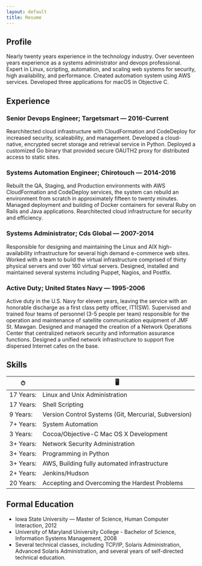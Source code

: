 ```yaml
---
layout: default
title: Resume
---
```


## Profile

Nearly twenty years experience in the technology industry. Over seventeen years experience as a systems administrator and devops professional. Expert in Linux, scripting, automation, and scaling web systems for security, high availability, and performance. Created automation system using AWS services. Developed three applications for macOS in Objective C.

## Experience

### Senior Devops Engineer; Targetsmart — 2016-Current

Rearchitected cloud infrastructure with CloudFormation and CodeDeploy for increased security, scaleability, and management. Developed a cloud-native, encrypted secret storage and retrieval service in Python. Deployed a customized Go binary that provided secure OAUTH2 proxy for distributed access to static sites.

### Systems Automation Engineer; Chirotouch — 2014-2016

Rebuilt the QA, Staging, and Production environments with AWS CloudFormation and CodeDeploy services, the system can rebuild an environment from scratch in approximately fifteen to twenty minutes. Managed deployment and building of Docker containers for several Ruby on Rails and Java applications. Rearchitected cloud infrastructure for security and efficiency.

### Systems Administrator; Cds Global — 2007-2014

Responsible for designing and maintaining the Linux and AIX high-availability infrastructure for several high demand e-commerce web sites. Worked with a team to build the virtual infrastructure comprised of thirty physical servers and over 160 virtual servers. Designed, installed and maintained several systems including Puppet, Nagios, and Postfix.

### Active Duty; United States Navy — 1995-2006

Active duty in the U.S. Navy for eleven years, leaving the service with an honorable discharge as a first class petty officer, IT1(SW). Supervised and trained four teams of personnel (3-5 people per team) responsible for the operation and maintenance of satellite communication equipment of JMF St. Mawgan. Designed and managed the creation of a Network Operations Center that centralized network security and information assurance functions. Designed a unified network infrastructure to support five dispersed Internet cafes on the base.

## Skills

| ⏱  | 🖥 |
| ------------- | ------------- |
| 17 Years:  | Linux and Unix Administration  |
| 17 Years:  | Shell Scripting  |
| 9 Years:  | Version Control Systems (Git, Mercurial, Subversion)  |
| 7+ Years:  | System Automation  |
| 3 Years:  | Cocoa/Objective-C Mac OS X Development  |
| 3+ Years:  | Network Security Administration  |
| 3+ Years:  | Programming in Python  |
| 3+ Years:  | AWS, Building fully automated infrastructure  |
| 2+ Years:  | Jenkins/Hudson  |
| 20 Years:  | Accepting and Overcoming the Hardest Problems  |

## Formal Education

* Iowa State University — Master of Science, Human Computer Interaction, 2012
* University of Maryland University College - Bachelor of Science, Information Systems Management, 2008
* Several technical classes, including TCP/IP, Solaris Administration, Advanced Solaris Administration, and several years of self-directed technical education.
